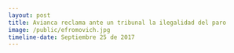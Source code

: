 ```yaml
---
layout: post
title: Avianca reclama ante un tribunal la ilegalidad del paro
image: /public/efromovich.jpg
timeline-date: Septiembre 25 de 2017
---
```

